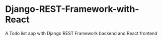 # Django-REST-Framework-with-React
A Todo list app with Django REST Framework backend and React frontend
